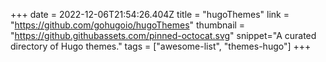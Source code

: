 +++
date = 2022-12-06T21:54:26.404Z
title = "hugoThemes"
link = "https://github.com/gohugoio/hugoThemes"
thumbnail = "https://github.githubassets.com/pinned-octocat.svg"
snippet="A curated directory of Hugo themes."
tags = ["awesome-list", "themes-hugo"]
+++
